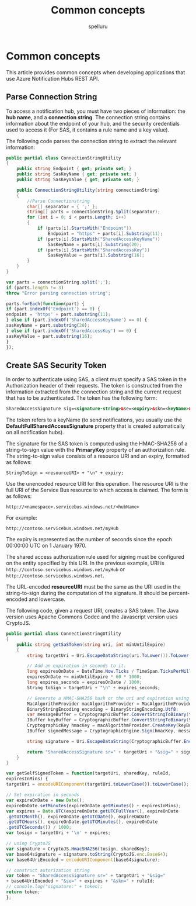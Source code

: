 ﻿---
title: "Common concepts"
ms.custom: ""
ms.date: "2019-04-05"
ms.prod: "azure"
ms.reviewer: ""
ms.service: "notification-hubs"
ms.suite: ""
ms.tgt_pltfrm: ""
ms.topic: "reference"
author: "spelluru"
ms.author: "spelluru"
manager: "timlt"

---


# Common concepts
This article provides common concepts when developing applications that use Azure Notification Hubs REST API.


## Parse Connection String
To access a notification hub, you must have two pieces of information: the **hub name**, and a **connection string**. The connection string contains information about the endpoint of your hub, and the security credentials used to access it (For SAS, it contains a rule name and a key value).

The following code parses the connection string to extract the relevant information:

``` csharp
public partial class ConnectionStringUtility
{
    public string Endpoint { get; private set; }
    public string SasKeyName { get; private set; }
    public string SasKeyValue { get; private set; }

    public ConnectionStringUtility(string connectionString)
    {
        //Parse Connectionstring
        char[] separator = { ';' };
        string[] parts = connectionString.Split(separator);
        for (int i = 0; i < parts.Length; i++)
        {
            if (parts[i].StartsWith("Endpoint"))
                Endpoint = "https" + parts[i].Substring(11);
            if (parts[i].StartsWith("SharedAccessKeyName"))
                SasKeyName = parts[i].Substring(20);
            if (parts[i].StartsWith("SharedAccessKey"))
                SasKeyValue = parts[i].Substring(16);
        }
    }
}
```

``` javascript
var parts = connectionString.split(';');
if (parts.length != 3)
throw "Error parsing connection string";

parts.forEach(function(part) {
if (part.indexOf('Endpoint') == 0) {
endpoint = 'https' + part.substring(11);
} else if (part.indexOf('SharedAccessKeyName') == 0) {
sasKeyName = part.substring(20);
} else if (part.indexOf('SharedAccessKey') == 0) {
sasKeyValue = part.substring(16);
}
});
```

## Create SAS Security Token

In order to authenticate using SAS, a client must specify a SAS token in the Authorization header of their requests. The token is constructed from the information extracted from the connection string and the current request that has to be authenticated. The token has the following form:

``` xml
SharedAccessSignature sig=<signature-string>&se=<expiry>&skn=<keyName>&sr=<URL-encoded-resourceURI>
```

The token refers to a keyName (to send notifications, you usually use the **DefaultFullSharedAccessSignature** property that is created automatically on all notification hubs).

The signature for the SAS token is computed using the HMAC-SHA256 of a string-to-sign value with the **PrimaryKey** property of an authorization rule. The string-to-sign value consists of a resource URI and an expiry, formatted as follows:

```
StringToSign = <resourceURI> + "\n" + expiry;
```

Use the unencoded resource URI for this operation. The resource URI is the full URI of the Service Bus resource to which access is claimed. The form is as follows:

```
http://<namespace>.servicebus.windows.net/<hubName>
```

For example:

```
http://contoso.servicebus.windows.net/myHub
```

The expiry is represented as the number of seconds since the epoch 00:00:00 UTC on 1 January 1970.

The shared access authorization rule used for signing must be configured on the entity specified by this URI. In the previous example, URI is `http://contoso.servicebus.windows.net/myHub` or `http://contoso.servicebus.windows.net`.

The URL-encoded **resourceURI** must be the same as the URI used in the string-to-sign during the computation of the signature. It should be percent-encoded and lowercase.

The following code, given a request URI, creates a SAS token. The Java version uses Apache Commons Codec and the Javascript version uses CryptoJS.

``` csharp
public partial class ConnectionStringUtility
{
    public string getSaSToken(string uri, int minUntilExpire)
    {
        string targetUri = Uri.EscapeDataString(uri.ToLower()).ToLower();

        // Add an expiration in seconds to it.
        long expiresOnDate = DateTime.Now.Ticks / TimeSpan.TicksPerMillisecond;
        expiresOnDate += minUntilExpire * 60 * 1000;
        long expires_seconds = expiresOnDate / 1000;
        String toSign = targetUri + "\n" + expires_seconds;

        // Generate a HMAC-SHA256 hash or the uri and expiration using your secret key.
        MacAlgorithmProvider macAlgorithmProvider = MacAlgorithmProvider.OpenAlgorithm(MacAlgorithmNames.HmacSha256);
        BinaryStringEncoding encoding = BinaryStringEncoding.Utf8;
        var messageBuffer = CryptographicBuffer.ConvertStringToBinary(toSign, encoding);
        IBuffer keyBuffer = CryptographicBuffer.ConvertStringToBinary(SasKeyValue, encoding);
        CryptographicKey hmacKey = macAlgorithmProvider.CreateKey(keyBuffer);
        IBuffer signedMessage = CryptographicEngine.Sign(hmacKey, messageBuffer);

        string signature = Uri.EscapeDataString(CryptographicBuffer.EncodeToBase64String(signedMessage));

        return "SharedAccessSignature sr=" + targetUri + "&sig=" + signature + "&se=" + expires_seconds + "&skn=" + SasKeyName;
    }
}
```

``` javascript
var getSelfSignedToken = function(targetUri, sharedKey, ruleId,
expiresInMins) {
targetUri = encodeURIComponent(targetUri.toLowerCase()).toLowerCase();

// Set expiration in seconds
var expireOnDate = new Date();
expireOnDate.setMinutes(expireOnDate.getMinutes() + expiresInMins);
var expires = Date.UTC(expireOnDate.getUTCFullYear(), expireOnDate
.getUTCMonth(), expireOnDate.getUTCDate(), expireOnDate
.getUTCHours(), expireOnDate.getUTCMinutes(), expireOnDate
.getUTCSeconds()) / 1000;
var tosign = targetUri + '\n' + expires;

// using CryptoJS
var signature = CryptoJS.HmacSHA256(tosign, sharedKey);
var base64signature = signature.toString(CryptoJS.enc.Base64);
var base64UriEncoded = encodeURIComponent(base64signature);

// construct autorization string
var token = "SharedAccessSignature sr=" + targetUri + "&sig="
+ base64UriEncoded + "&se=" + expires + "&skn=" + ruleId;
// console.log("signature:" + token);
return token;
};
```

